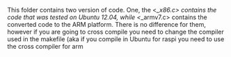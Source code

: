 This folder contains two version of code. One, the <*_x86.c> contains the code that was tested on Ubuntu 12.04, while <*_armv7.c> contains the converted code to the ARM platform. There is no difference for them, however if you are going to cross compile you need to change the compiler used in the makefile (aka if you compile in Ubuntu for raspi you need to use the cross compiler for arm
